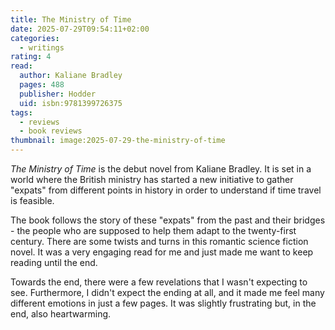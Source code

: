 ```yaml
---
title: The Ministry of Time
date: 2025-07-29T09:54:11+02:00
categories:
  - writings
rating: 4
read:
  author: Kaliane Bradley
  pages: 488
  publisher: Hodder
  uid: isbn:9781399726375
tags:
  - reviews
  - book reviews
thumbnail: image:2025-07-29-the-ministry-of-time
---
```


*The Ministry of Time* is the debut novel from Kaliane Bradley. It is set in a world where the British ministry has started a new initiative to gather "expats" from different points in history in order to understand if time travel is feasible.

<!--more-->

The book follows the story of these "expats" from the past and their bridges - the people who are supposed to help them adapt to the twenty-first century. There are some twists and turns in this romantic science fiction novel. It was a very engaging read for me and just made me want to keep reading until the end.

Towards the end, there were a few revelations that I wasn't expecting to see. Furthermore, I didn't expect the ending at all, and it made me feel many different emotions in just a few pages. It was slightly frustrating but, in the end, also heartwarming.
